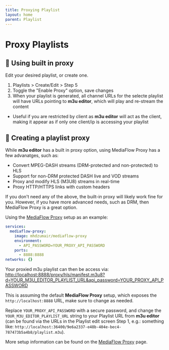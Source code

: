 ```yaml
---
title: Proxying Playlist
layout: home
parent: Playlist
---
```


# Proxy Playlists

## 🔄 Using built in proxy

Edit your desired playlist, or create one.

1. Playlists > Create/Edit > Step 5
2. Toggle the "Enable Proxy" option, save changes
3. When your playlist is generated, all channel URLs for the selecte playlist will have URLs pointing to **m3u editor**, which will play and re-stream the content
  - Useful if you are restricted by client as **m3u editor** will act as the client, making it appear as if only one client/ip is accessing your playlist


## 📡 Creating a playlist proxy

While **m3u editor** has a built in proxy option, using MediaFlow Proxy has a few advanatges, such as:

- Convert MPEG-DASH streams (DRM-protected and non-protected) to HLS
- Support for non-DRM protected DASH live and VOD streams
- Proxy and modify HLS (M3U8) streams in real-time
- Proxy HTTP/HTTPS links with custom headers

If you don't need any of the above, the built-in proxy will likely work fine for you.
However, if you have more advanced needs, such as DRM, then MediaFlow Proxy is a great option.

Using the [MediaFlow Proxy](https://github.com/mhdzumair/mediaflow-proxy) setup as an example:

```yaml
services:
  mediaflow-proxy:
    image: mhdzumair/mediaflow-proxy
    environment:
      - API_PASSWORD=YOUR_PROXY_API_PASSWORD
    ports:
      - 8888:8888
networks: {}

```

Your proxied m3u playlist can then be access via: [http://localhost:8888/proxy/hls/manifest.m3u8?d=YOUR_M3U_EDITOR_PLAYLIST_URL&api_password=YOUR_PROXY_API_PASSWORD](http://localhost:8888/proxy/hls/manifest.m3u8?d=YOUR_M3U_EDITOR_PLAYLIST_URL&api_password=YOUR_PROXY_API_PASSWORD)

This is assuming the default **MediaFlow Proxy** setup, which exposes the `http://localhost:8888` URL, make sure to change as needed. 

Replace `YOUR_PROXY_API_PASSWORD` with a secure password, and change the `YOUR_M3U_EDITOR_PLAYLIST_URL` string to your Playlist URL from **m3u editor** (can be found via the URLs in the Playlist edit screen Step 1, e.g.: something like: `http://localhost:36400/9e6a2337-e48b-404e-bec4-787473b5a4b8/playlist.m3u`).

More setup information can be found on the [MediaFlow Proxy](https://github.com/mhdzumair/mediaflow-proxy) page.